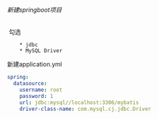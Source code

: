 ###### 新建springboot项目

​	勾选

		* jdbc
		* MySQL Driver

新建application.yml

~~~yml
spring:
  datasource:
    username: root
    password: 1
    url: jdbc:mysql//localhost:3306/mybatis
    driver-class-name: com.mysql.cj.jdbc.Driver  
~~~





